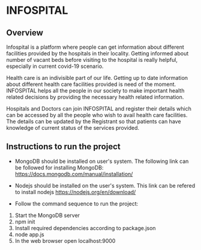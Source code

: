 # INFOSPITAL
## Overview
Infospital is a platform where people can get information about different facilities
provided by the hospitals in their locality. Getting informed about number of vacant beds
before visiting to the hospital is really helpful, especially in current covid-19 scenario.

Health care is an indivisible part of our life. Getting up to date information about different 
health care facilities provided is need of the moment. INFOSPITAL helps all the people in our 
society to make important health related decisions by providing the necessary health related
information.

Hospitals and Doctors can join INFOSPITAL and register their details 
which can be accessed by all the people who wish to avail health care facilities.
The details can be updated by the Registrant so that patients can have knowledge
of current status of the services provided.

## Instructions to run the project
* MongoDB should be installed on user's system. The following
link can be followed for installing MongoDB:
https://docs.mongodb.com/manual/installation/

* Nodejs should be installed on the user's system. This link
can be refered to install nodejs
https://nodejs.org/en/download/

* Follow the command sequence to run the project:
1. Start the MongoDB server
2. npm init
3. Install required dependencies according to package.json
4. node app.js
5. In the web browser open localhost:9000
